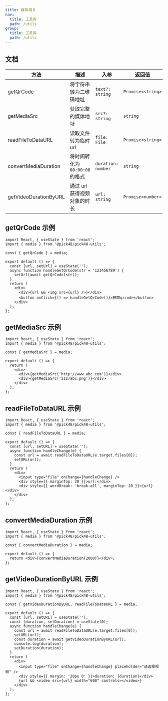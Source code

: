 ```yaml
---
title: 媒体相关
nav:
  title: 工具库
  path: /utils
group:
  title: 工具库
  path: /utils
---
```


## 文档

| 方法                  | 描述                           | 入参               | 返回值            |
| --------------------- | ------------------------------ | ------------------ | ----------------- |
| getQrCode             | 将字符串转为二维码地址         | `text?: string`    | `Promise<string>` |
| getMediaSrc           | 获取完整的媒体地址             | `src?: string`     | `string`          |
| readFileToDataURL     | 读取文件转为临时 url           | `file: File`       | `Promise<string>` |
| convertMediaDuration  | 将时间转化为 `00:00:00` 的格式 | `duration: number` | `string`          |
| getVideoDurationByURL | 通过 url 获得视频对象的时长    | `url: string`      | `Promise<number>` |

## getQrCode 示例

```tsx
import React, { useState } from 'react';
import { media } from '@pick48/pick48-utils';

const { getQrCode } = media;

export default () => {
  const [url, setUrl] = useState('');
  async function handleGetQrCode(str = '123456789') {
    setUrl(await getQrCode(str));
  }
  return (
    <div>
      <div>{url && <img src={url} />}</div>
      <button onClick={() => handleGetQrCode()}>获取qrcode</button>
    </div>
  );
};
```

## getMediaSrc 示例

```tsx
import React, { useState } from 'react';
import { media } from '@pick48/pick48-utils';

const { getMediaSrc } = media;

export default () => {
  return (
    <div>
      <div>{getMediaSrc('http://www.abc.com')}</div>
      <div>{getMediaSrc('zzz/abc.png')}</div>
    </div>
  );
};
```

## readFileToDataURL 示例

```tsx
import React, { useState } from 'react';
import { media } from '@pick48/pick48-utils';

const { readFileToDataURL } = media;

export default () => {
  const [url, setURL] = useState('');
  async function handleChange(e) {
    const url = await readFileToDataURL(e.target.files[0]);
    setURL(url);
  }
  return (
    <div>
      <input type="file" onChange={handleChange} />
      <div style={{ marginTop: 20 }}>url:</div>
      <div style={{ wordBreak: 'break-all', marginTop: 20 }}>{url}</div>
    </div>
  );
};
```

## convertMediaDuration 示例

```tsx
import React, { useState } from 'react';
import { media } from '@pick48/pick48-utils';

const { convertMediaDuration } = media;

export default () => {
  return <div>{convertMediaDuration(2000)}</div>;
};
```

## getVideoDurationByURL 示例

```tsx
import React, { useState } from 'react';
import { media } from '@pick48/pick48-utils';

const { getVideoDurationByURL, readFileToDataURL } = media;

export default () => {
  const [url, setURL] = useState('');
  const [duration, setDuration] = useState(0);
  async function handleChange(e) {
    const url = await readFileToDataURL(e.target.files[0]);
    setURL(url);
    const duration = await getVideoDurationByURL(url);
    console.log(duration);
    setDuration(duration);
  }
  return (
    <div>
      <input type="file" onChange={handleChange} placeholder="请选择视频" />
      <div style={{ margin: '20px 0' }}>duration: {duration}</div>
      {url && <video src={url} width="600" controls></video>}
    </div>
  );
};
```
